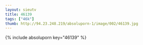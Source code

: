 ```yaml
--- 
layout: sieutv
title: 46139
tags: ["46k"]
thumb: http://94.23.248.219/absoluporn-1/image/002/46139.jpg
---
```

{% include absoluporn key="46139" %} 
